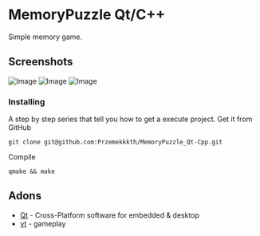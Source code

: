 # MemoryPuzzle Qt/C++
Simple memory game.
## Screenshots
![Image](https://user-images.githubusercontent.com/28188300/179404478-51209555-f0b4-431b-a28e-7c0cc4a56466.png)
![Image](https://user-images.githubusercontent.com/28188300/179404480-f2f5b7ed-ba8f-4b57-9dc3-a4d41b7031a5.png)
![Image](https://user-images.githubusercontent.com/28188300/179404481-a33359ac-8e4c-4faa-b912-ed3f11f16cc3.png)
### Installing
A step by step series  that tell you how to get a execute project.
Get it from GitHub
```
git clone git@github.com:Przemekkkth/MemoryPuzzle_Qt-Cpp.git
```
Compile
```
qmake && make
```

## Adons
* [Qt](https://www.qt.io/) - Cross-Platform software for embedded & desktop
* [yt](https://youtu.be/H4vZxkOIpcw) - gameplay
